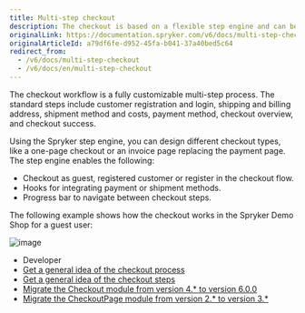 ```yaml
---
title: Multi-step checkout
description: The checkout is based on a flexible step engine and can be adjusted to any use case.
originalLink: https://documentation.spryker.com/v6/docs/multi-step-checkout
originalArticleId: a79df6fe-d952-45fa-b041-37a40bed5c64
redirect_from:
  - /v6/docs/multi-step-checkout
  - /v6/docs/en/multi-step-checkout
---
```


The checkout workflow is a fully customizable multi-step process. The standard steps include customer registration and login, shipping and billing address, shipment method and costs, payment method, checkout overview, and checkout success.

Using the Spryker step engine, you can design different checkout types, like a one-page checkout or an invoice page replacing the payment page. The step engine enables the following:

* Checkout as guest, registered customer or register in the checkout flow.
* Hooks for integrating payment or shipment methods.
* Progress bar to navigate between checkout steps.

The following example shows how the checkout works in the Spryker Demo Shop for a guest user:

![image](https://spryker.s3.eu-central-1.amazonaws.com/docs/Features/Checkout/Multi-Step+Checkout/shop-guide-checkout.gif)

<div class="mr-container">
    <div class="mr-list-container">
        <!-- col1 -->
        <div class="mr-col">
            <ul class="mr-list mr-list-green">
                <li class="mr-title">Developer</li>
                        <li><a href="docs\scos\dev\back-end-development\data-manipulation\datapayload-conversion\checkout\checkout-process-review-and-implementation.md" class="mr-link">Get a general idea of the checkout process</a></li>  
                        <li><a href="docs\scos\dev\back-end-development\data-manipulation\datapayload-conversion\checkout\checkout-steps.md" class="mr-link">Get a general idea of the checkout steps</a></li>  
                <li><a href="docs\scos\dev\module-migration-guides\202108.0\migration-guide-checkout.md" class="mr-link">Migrate the Checkout module from version 4.* to version 6.0.0</a></li>
                <li><a href="docs\scos\dev\module-migration-guides\202009.0\migration-guide-checkoutpage.md" class="mr-link">Migrate the CheckoutPage module from version 2.* to version 3.*</a></li>
            </ul>
        </div>
</div>
